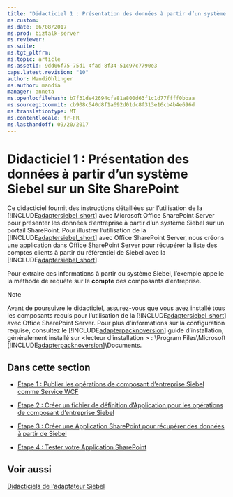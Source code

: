 ```yaml
---
title: "Didacticiel 1 : Présentation des données à partir d’un système Siebel sur un Site SharePoint | Documents Microsoft"
ms.custom: 
ms.date: 06/08/2017
ms.prod: biztalk-server
ms.reviewer: 
ms.suite: 
ms.tgt_pltfrm: 
ms.topic: article
ms.assetid: 9dd06f75-75d1-4fad-8f34-51c97c7790e3
caps.latest.revision: "10"
author: MandiOhlinger
ms.author: mandia
manager: anneta
ms.openlocfilehash: b7f31de42694cfa81a800d63f1c1d77ffff0bbaa
ms.sourcegitcommit: cb908c540d8f1a692d01dc8f313e16cb4b4e696d
ms.translationtype: MT
ms.contentlocale: fr-FR
ms.lasthandoff: 09/20/2017
---
```

# <a name="tutorial-1-presenting-data-from-a-siebel-system-on-a-sharepoint-site"></a>Didacticiel 1 : Présentation des données à partir d’un système Siebel sur un Site SharePoint
Ce didacticiel fournit des instructions détaillées sur l’utilisation de la [!INCLUDE[adaptersiebel_short](../../includes/adaptersiebel-short-md.md)] avec Microsoft Office SharePoint Server pour présenter les données d’entreprise à partir d’un système Siebel sur un portail SharePoint. Pour illustrer l’utilisation de la [!INCLUDE[adaptersiebel_short](../../includes/adaptersiebel-short-md.md)] avec Office SharePoint Server, nous créons une application dans Office SharePoint Server pour récupérer la liste des comptes clients à partir du référentiel de Siebel avec la [!INCLUDE[adaptersiebel_short](../../includes/adaptersiebel-short-md.md)].  
  
 Pour extraire ces informations à partir du système Siebel, l’exemple appelle la méthode de requête sur le **compte** des composants d’entreprise.  
  
> [!NOTE]
>  Avant de poursuivre le didacticiel, assurez-vous que vous avez installé tous les composants requis pour l’utilisation de la [!INCLUDE[adaptersiebel_short](../../includes/adaptersiebel-short-md.md)] avec Office SharePoint Server. Pour plus d’informations sur la configuration requise, consultez le [!INCLUDE[adapterpacknoversion](../../includes/adapterpacknoversion-md.md)] guide d’installation, généralement installé sur \<lecteur d’installation > : \Program Files\Microsoft [!INCLUDE[adapterpacknoversion](../../includes/adapterpacknoversion-md.md)]\Documents.  
  
## <a name="in-this-section"></a>Dans cette section  
  
-   [Étape 1 : Publier les opérations de composant d’entreprise Siebel comme Service WCF](../../adapters-and-accelerators/adapter-siebel/step-1-publish-the-siebel-business-component-operations-as-a-wcf-service.md)  
  
-   [Étape 2 : Créer un fichier de définition d’Application pour les opérations de composant d’entreprise Siebel](../../adapters-and-accelerators/adapter-siebel/step-2-create-an-application-definition-file-for-siebel-business-component.md)  
  
-   [Étape 3 : Créer une Application SharePoint pour récupérer des données à partir de Siebel](../../adapters-and-accelerators/adapter-siebel/step-3-create-a-sharepoint-application-to-retrieve-data-from-siebel.md)  
  
-  [Étape 4 : Tester votre Application SharePoint](../../adapters-and-accelerators/adapter-oracle-ebs/step-4-test-your-sharepoint-application.md)  
  
## <a name="see-also"></a>Voir aussi  
 [Didacticiels de l’adaptateur Siebel](../../adapters-and-accelerators/adapter-siebel/siebel-adapter-tutorials.md)